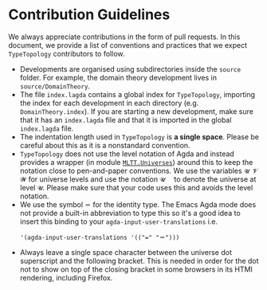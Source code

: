 # Contribution Guidelines

We always appreciate contributions in the form of pull requests. In this
document, we provide a list of conventions and practices that we expect
`TypeTopology` contributors to follow.

- Developments are organised using subdirectories inside the `source` folder.
  For example, the domain theory development lives in `source/DomainTheory`.
- The file `index.lagda` contains a global index for `TypeTopology`, importing
  the index for each development in each directory (e.g. `DomainTheory.index`).
  If you are starting a new development, make sure that it has an `index.lagda`
  file and that it is imported in the global `index.lagda` file.
- The indentation length used in `TypeTopology` is **a single space**. Please be
  careful about this as it is a nonstandard convention.
- `TypeTopology` does not use the level notation of Agda and instead provides a
  wrapper (in module [`MLTT.Universes`][1]) around this to keep the notation
  close to pen-and-paper conventions. We use the variables `𝓤 𝓥 𝓦` for universe
  levels and use the notation `𝓤  ̇` to denote the universe at level `𝓤`. Please
  make sure that your code uses this and avoids the level notation.
- We use the symbol `＝` for the identity type. The Emacs Agda mode does not
  provide a built-in abbreviation to type this so it's a good idea to insert
  this binding to your `agda-input-user-translations` i.e.
  ```
  '(agda-input-user-translations '(("=" "＝")))
  ```
- Always leave a single space character between the universe dot superscript and
  the following bracket. This is needed in order for the dot not to show on top
  of the closing bracket in some browsers in its HTMl rendering, including
  Firefox.

[1]: https://www.cs.bham.ac.uk/~mhe/TypeTopology/MLTT.Universes.html

